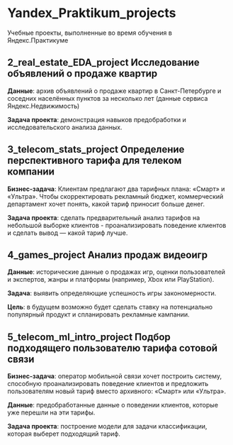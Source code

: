 # Yandex_Praktikum_projects
Учебные проекты, выполненные во время обучения в Яндекс.Практикуме

## 2_real_estate_EDA_project Исследование объявлений о продаже квартир
**Данные**: архив объявлений о продаже квартир в Санкт-Петербурге и соседних населённых пунктов за несколько лет (данные сервиса Яндекс.Недвижимость)

**Задача проекта**: демонстрация навыков предобработки и исследовательского анализа данных.

## 3_telecom_stats_project Определение перспективного тарифа для телеком компании
**Бизнес-задача**: Клиентам предлагают два тарифных плана: «Смарт» и «Ультра». Чтобы скорректировать рекламный бюджет, коммерческий департамент хочет понять, какой тариф приносит больше денег.

**Задача проекта**: сделать предварительный анализ тарифов на небольшой выборке клиентов - проанализировать поведение клиентов и сделать вывод — какой тариф лучше.

## 4_games_project Анализ продаж видеоигр
**Данные**: исторические данные о продажах игр, оценки пользователей и экспертов, жанры и платформы (например, Xbox или PlayStation).

**Задача**: выявить определяющие успешность игры закономерности.

**Цель**: в будущем возможно будет сделать ставку на потенциально популярный продукт и спланировать рекламные кампании.

## 5_telecom_ml_intro_project Подбор подходящего пользователю тарифа сотовой связи
**Бизнес-задача**: оператор мобильной связи хочет построить систему, способную проанализировать поведение клиентов и предложить пользователям новый тариф вместо архивного: «Смарт» или «Ультра».

**Данные**: предобработанные данные о поведении клиентов, которые уже перешли на эти тарифы.

**Задача проекта**: построение модели для задачи классификации, которая выберет подходящий тариф.
